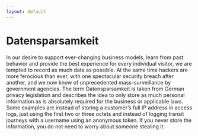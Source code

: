 ```yaml
---
layout: default
---
```

# Datensparsamkeit

In our desire to support ever-changing business models, learn from past behavior and provide the best experience for every individual visitor, we are tempted to record as much data as possible. At the same time hackers are more ferocious than ever, with one spectacular security breach after another, and we now know of unprecedented mass-surveillance by government agencies. The term Datensparsamkeit is taken from German privacy legislation and describes the idea to only store as much personal information as is absolutely required for the business or applicable laws. Some examples are instead of storing a customer’s full IP address in access logs, just using the first two or three octets and instead of logging transit journeys with a username using an anonymous token. If you never store the information, you do not need to worry about someone stealing it.
